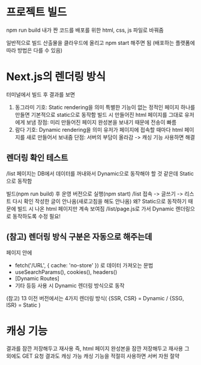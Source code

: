 # 프로젝트 빌드
npm run build
내가 짠 코드를 배포를 위한 html, css, js 파일로 바꿔줌

일반적으로 빌드 산출물을 클라우드에 올리고 npm start 해주면 됨
(배포하는 플랫폼에 따라 방법은 다를 수 있음)

# Next.js의 렌더링 방식
터미널에서 빌드 후 결과를 보면 
1) 동그라미 기호: Static rendering을 의미
특별한 기능이 없는 정적인 페이지 하나를 만들면 기본적으로 static으로 동작함
빌드 시 만들어진 html 페이지를 그대로 유저에게 보냄
장점: 미리 만들어진 페이지 완성본을 보내기 때문에 전송이 빠름
2) 람다 기호: Dynamic rendering을 의미
유저가 페이지에 접속할 때마다 html 페이지를 새로 만들어서 보내줌
단점: 서버의 부담이 올라감 -> 캐싱 기능 사용하면 해결

## 렌더링 확인 테스트
/list 페이지는 DB에서 데이터를 꺼내와서 Dynamic으로 동작해야 할 것 같은데 Static으로 동작함

빌드(npm run build) 후 운영 버전으로 실행(npm start)
/list 접속 -> 글쓰기 -> 리스트 다시 확인
작성한 글이 안나옴(새로고침을 해도 안나옴)
왜? Static으로 동작하기 때문에 빌드 시 나온 html 페이지만 계속 보여짐
/list/page.js로 가서 Dynamic 렌더링으로 동작하도록 수정 필요!

## (참고) 렌더링 방식 구분은 자동으로 해주는데 
페이지 안에 
- fetch('/URL', { cache: 'no-store' }) 로 데이터 가져오는 문법 
- useSearchParams(), cookies(), headers()
- [Dynamic Routes]
- 기타 등등
사용 시 Dynamic 렌더링 방식으로 동작

(참고) 13 이전 버전에서는 4가지 렌더링 방식( {SSR, CSR} = Dynamic /  {SSG, ISR} = Static )

# 캐싱 기능
결과를 잠깐 저장해두고 재사용
즉, html 페이지 완성본을 잠깐 저장해두고 재사용
그 외에도 GET 요청 결과도 캐싱 가능
캐싱 기능을 적절히 사용하면 서버 자원 절약